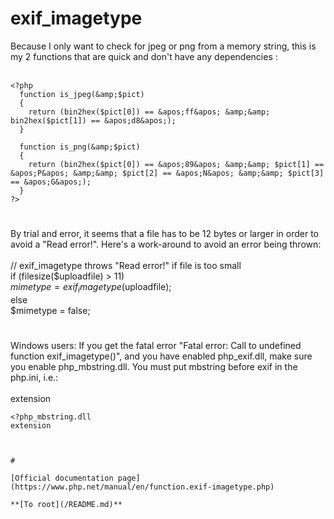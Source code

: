 # exif_imagetype



Because I only want to check for jpeg or png from a memory string, this is my 2 functions that are quick and don&apos;t have any dependencies :<br><br>

```
<?php
  function is_jpeg(&amp;$pict)
  {
    return (bin2hex($pict[0]) == &apos;ff&apos; &amp;&amp; bin2hex($pict[1]) == &apos;d8&apos;);
  }

  function is_png(&amp;$pict)
  {
    return (bin2hex($pict[0]) == &apos;89&apos; &amp;&amp; $pict[1] == &apos;P&apos; &amp;&amp; $pict[2] == &apos;N&apos; &amp;&amp; $pict[3] == &apos;G&apos;);
  }
?>
```
  

#

By trial and error, it seems that a file has to be 12 bytes or larger in order to avoid a "Read error!".  Here&apos;s a work-around to avoid an error being thrown:<br><br>// exif_imagetype throws "Read error!" if file is too small<br>if (filesize($uploadfile) &gt; 11)<br>    $mimetype = exif_imagetype($uploadfile);<br>else<br>    $mimetype = false;  

#

Windows users: If you get the fatal error "Fatal error:  Call to undefined function exif_imagetype()", and you have enabled php_exif.dll, make sure you enable php_mbstring.dll. You must put mbstring before exif in the php.ini, i.e.:<br><br>extension

```
<?php_mbstring.dll
extension

```
<?php_exif.dll

You can check whether this has worked by calling phpinfo() and searching for exif.?>
```
  

#

[Official documentation page](https://www.php.net/manual/en/function.exif-imagetype.php)

**[To root](/README.md)**